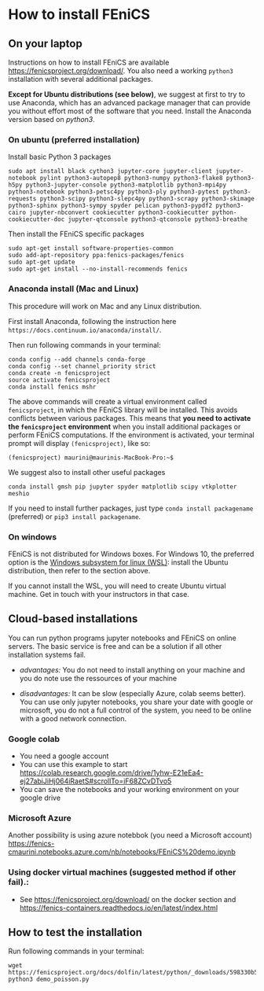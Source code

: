 # How to install FEniCS

## On your laptop

Instructions on how to install FEniCS are available https://fenicsproject.org/download/.
You also need a working `python3` installation with several additional packages.

**Except for Ubuntu distributions (see below)**, we suggest at first to try to use Anaconda, which has an advanced package manager that can provide you without effort most of the software that you need. Install the Anaconda version based on *python3*.

### On ubuntu (preferred installation)

Install basic Python 3 packages

```
sudo apt install black cython3 jupyter-core jupyter-client jupyter-notebook pylint python3-autopep8 python3-numpy python3-flake8 python3-h5py python3-jupyter-console python3-matplotlib python3-mpi4py python3-notebook python3-petsc4py python3-ply python3-pytest python3-requests python3-scipy python3-slepc4py python3-scrapy python3-skimage python3-sphinx python3-sympy spyder pelican python3-pypdf2 python3-cairo jupyter-nbconvert cookiecutter python3-cookiecutter python-cookiecutter-doc jupyter-qtconsole python3-qtconsole python3-breathe
```

Then install the FEniCS specific packages

```
sudo apt-get install software-properties-common
sudo add-apt-repository ppa:fenics-packages/fenics
sudo apt-get update
sudo apt-get install --no-install-recommends fenics
```

### Anaconda install (Mac and Linux)

This procedure will work on Mac and any Linux distribution.

First install Anaconda, following the instruction here  `https://docs.continuum.io/anaconda/install/`.

Then run following commands in your terminal:

```
conda config --add channels conda-forge
conda config --set channel_priority strict
conda create -n fenicsproject
source activate fenicsproject
conda install fenics mshr
```

The above commands will create a virtual environment called `fenicsproject`, in which the FEniCS library will be installed. This avoids conflicts between various packages. This means that  **you need to activate the `fenicsproject` environment** when you install additional packages or perform FEniCS computations. If the environment is activated, your terminal prompt will display `(fenicsproject)`, like so:

```
(fenicsproject) maurini@maurinis-MacBook-Pro:~$
```

We suggest also to install other useful packages

```
conda install gmsh pip jupyter spyder matplotlib scipy vtkplotter meshio
```

If you need to install further packages, just type `conda install packagename` (preferred) or `pip3 install packagename`.

### On windows

FEniCS is not distributed for Windows boxes. For Windows 10, the preferred option is the [Windows subsystem for linux (WSL)](https://docs.microsoft.com/en-us/windows/wsl/install-win10): install the Ubuntu distribution, then refer to the section above.

If you cannot install the WSL, you will need to create Ubuntu virtual machine. Get in touch with your instructors in that case.

## Cloud-based installations
You can run python programs jupyter notebooks and FEniCS on online servers. The basic service is free and can be a solution if all other installation systems fail.

* *advantages:* You do not need to install anything on your machine and you do note use the ressources of your machine

* *disadvantages:* It can be slow (especially Azure, colab seems better). You can use only jupyter notebooks, you share your date with google or microsoft, you do not a full control of the system, you need to be online with a good network connection.

### Google colab
* You need a google account
* You can use this example to start https://colab.research.google.com/drive/1yhw-E21eEa4-ej27abiJiHj064iRaetS#scrollTo=iF68ZCvDTvo5
* You can save the notebooks and your working environment on your google drive

### Microsoft Azure
Another possibility is using azure notebbok (you need a Microsoft account)
https://fenics-cmaurini.notebooks.azure.com/nb/notebooks/FEniCS%20demo.ipynb


### Using docker virtual machines (suggested method if other fail).:
* See https://fenicsproject.org/download/ on the docker section and https://fenics-containers.readthedocs.io/en/latest/index.html

## How to test the installation

Run following commands in your terminal:

```
wget https://fenicsproject.org/docs/dolfin/latest/python/_downloads/598330b504d63e359baad030e1010987/demo_poisson.py
python3 demo_poisson.py
```
